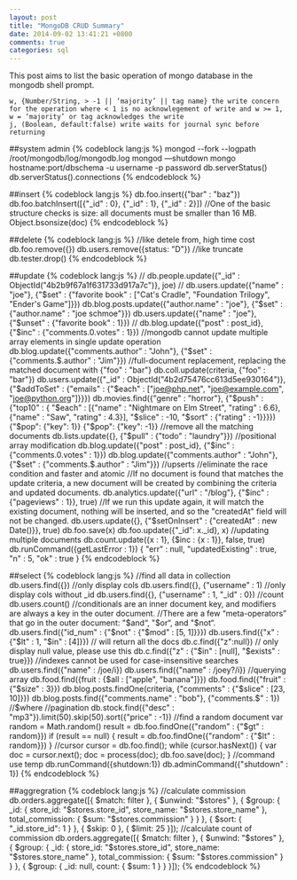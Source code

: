 ```yaml
---
layout: post
title: "MongoDB CRUD Summary"
date: 2014-09-02 13:41:21 +0800
comments: true
categories: sql
---
```

This post aims to list the basic operation of mongo database in the mongodb shell prompt.

```
w, {Number/String, > -1 || ‘majority’ || tag name} the write concern for the operation where < 1 is no acknowlegement of write and w >= 1, w = ‘majority’ or tag acknowledges the write
j, (Boolean, default:false) write waits for journal sync before returning
```
##system admin
{% codeblock lang:js %}
mongod --fork --logpath /root/mongodb/log/mongodb.log
mongod —shutdown
mongo hostname:port/dbschema -u username -p password
db.serverStatus()
db.serverStatus().connections
{% endcodeblock %}

<!--more-->

##insert
{% codeblock lang:js %}
db.foo.insert({"bar" : "baz"})
db.foo.batchInsert([{"_id" : 0}, {"_id" : 1}, {"_id" : 2}])
//One of the basic structure checks is size: all documents must be smaller than 16 MB.
Object.bsonsize(doc)
{% endcodeblock %}

##delete
{% codeblock lang:js %}
//like detele from, high time cost
db.foo.remove({})
db.users.remove({status: "D"})
//like truncate
db.tester.drop()
{% endcodeblock %}

##update
{% codeblock lang:js %}
//
db.people.update({"_id" : ObjectId("4b2b9f67a1f631733d917a7c")}, joe)
//
db.users.update({"name" : "joe"}, {"$set" : {"favorite book" : ["Cat's Cradle", "Foundation Trilogy", "Ender's Game"]}})
db.blog.posts.update({"author.name" : "joe"}, {"$set" : {"author.name" : "joe schmoe"}})
db.users.update({"name" : "joe"}, {"$unset" : {"favorite book" : 1}})
//
db.blog.update({"post" : post_id}, {"$inc" : {"comments.0.votes" : 1}})
//mongodb cannot update multiple array elements in single update operation
db.blog.update({"comments.author" : "John"}, {"$set" : {"comments.$.author" : "Jim"}})
//full-document replacement, replacing the matched document with {"foo" : "bar"} 
db.coll.update(criteria, {"foo" : "bar"})
db.users.update({"_id" : ObjectId("4b2d75476cc613d5ee930164")},
                      {"$addToSet" : {"emails" : {"$each" : ["joe@php.net", "joe@example.com", "joe@python.org"]}}})
db.movies.find({"genre" : "horror"}, 
     {"$push" : {"top10" : {
          "$each" : [{"name" : "Nightmare on Elm Street", "rating" : 6.6}, {"name" : "Saw", "rating" : 4.3}],
          "$slice" : -10,
          "$sort" : {"rating" : -1}}}})
{"$pop": {"key": 1}}
{"$pop": {"key": -1}}
//remove all the matching documents
db.lists.update({}, {"$pull" : {"todo" : "laundry"}})
//positional array modification
db.blog.update({"post" : post_id}, {"$inc" : {"comments.0.votes" : 1}})
db.blog.update({"comments.author" : "John"}, {"$set" : {"comments.$.author" : "Jim"}})
//upserts
//eliminate the race condition and faster and atomic
//If no document is found that matches the update criteria, a new document will be created by combining the criteria and updated documents.
db.analytics.update({"url" : "/blog"}, {"$inc" : {"pageviews" : 1}}, true)
//If we run this update again, it will match the existing document, nothing will be inserted, and so the "createdAt" field will not be changed.
db.users.update({}, {"$setOnInsert" : {"createdAt" : new Date()}}, true)
db.foo.save(x)
db.foo.update({"_id": x._id}, x)
//updating multiple documents
db.count.update({x : 1}, {$inc : {x : 1}}, false, true) 
db.runCommand({getLastError : 1})
{
"err" : null,
"updatedExisting" : true, 
"n" : 5,
"ok" : true
}
{% endcodeblock %}

##select
{% codeblock lang:js %}
//find all data in collection
db.users.find({})
//only display cols
db.users.find({}, {"username" : 1)
//only display cols without _id
db.users.find({}, {"username" : 1, "_id" : 0})
//count
db.users.count()
//conditionals are an inner document key, and modifiers are always a key in the outer document.
//There are a few “meta-operators” that go in the outer document: "$and“, "$or“, and "$not“.
db.users.find({"id_num" : {"$not" : {"$mod" : [5, 1]}}})
db.users.find({"x" : {"$lt" : 1, "$in" : [4]}})
// will return all the docs
db.c.find({"z":null})
// only display null value, please use this
db.c.find({"z" : {"$in" : [null], "$exists" : true}})
//indexes cannot be used for case-insensitive searches
db.users.find({"name" : /joe/i})
db.users.find({"name" : /joey?/i})
//querying array
db.food.find({fruit : {$all : ["apple", "banana"]}})
db.food.find({"fruit" : {"$size" : 3}})
db.blog.posts.findOne(criteria, {"comments" : {"$slice" : [23, 10]}})
db.blog.posts.find({"comments.name" : "bob"}, {"comments.$" : 1})
//$where
//pagination
db.stock.find({"desc" : "mp3"}).limit(50).skip(50).sort({"price" : -1})
//find a random document
var random = Math.random()
result = db.foo.findOne({"random" : {"$gt" : random}}) 
if (result == null) {
  result = db.foo.findOne({"random" : {"$lt" : random}}) 
} 
//cursor
cursor = db.foo.find();
while (cursor.hasNext()) {
  var doc = cursor.next();
  doc = process(doc);
  db.foo.save(doc);
}
//command
use temp
db.runCommand({shutdown:1})
db.adminCommand({"shutdown" : 1}) 
{% endcodeblock %}

##aggregration
{% codeblock lang:js %}
//calculate commission
db.orders.aggregate([{
  $match: filter
}, {
  $unwind: "$stores"
}, {
  $group: {
    _id: {
      store_id: "$stores.store_id",
      store_name: "$stores.store_name"
    },
    total_commission: {
      $sum: "$stores.commission"
    }
  }
}, {
  $sort: {
    "_id.store_id": 1
  }
}, {
  $skip: 0
}, {
  $limit: 25
}]);
//calculate count of commission
db.orders.aggregate([{
  $match: filter
}, {
  $unwind: "$stores"
}, {
  $group: {
    _id: {
      store_id: "$stores.store_id",
      store_name: "$stores.store_name"
    },
    total_commission: {
      $sum: "$stores.commission"
    }
  }
}, {
  $group: {
    _id: null,
    count: {
      $sum: 1
    }
  }
}]);
{% endcodeblock %}
